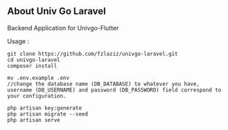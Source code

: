 ## About Univ Go Laravel

Backend Application for Univgo-Flutter

Usage : 
```
git clone https://github.com/fzlaziz/univgo-laravel.git
cd univgo-laravel
composer install

mv .env.example .env
//change the database name (DB_DATABASE) to whatever you have, username (DB_USERNAME) and password (DB_PASSWORD) field correspond to your configuration.

php artisan key:generate
php artisan migrate --seed
php artisan serve

```